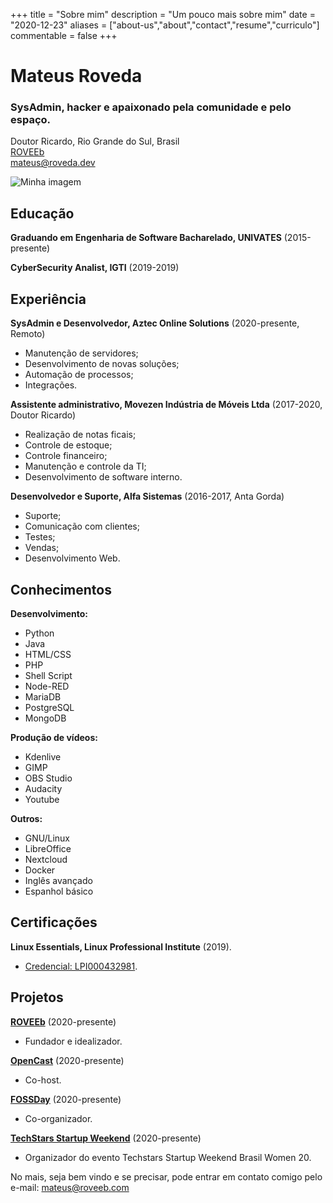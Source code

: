 +++
title = "Sobre mim"
description = "Um pouco mais sobre mim"
date = "2020-12-23"
aliases = ["about-us","about","contact","resume","curriculo"]
commentable = false
+++

Mateus Roveda
======

### SysAdmin, hacker e apaixonado pela comunidade e pelo espaço. 

<i class="fas fa-home"></i> Doutor Ricardo, Rio Grande do Sul, Brasil</br>
<i class="fab fa-youtube"></i> [ROVEEb](https://youtube.com/ROVEEb)</br>
<i class="fas fa-envelope"></i> [mateus@roveda.dev](mailto:mateus@roveda.dev)

![Minha imagem](../../img/me.jpg "Me")

Educação
---------
**Graduando em Engenharia de Software Bacharelado, UNIVATES** (2015-presente)

**CyberSecurity Analist, IGTI** (2019-2019)

Experiência
---------
**SysAdmin e Desenvolvedor, Aztec Online Solutions** (2020-presente, Remoto)

- Manutenção de servidores;
- Desenvolvimento de novas soluções;
- Automação de processos;
- Integrações.

**Assistente administrativo, Movezen Indústria de Móveis Ltda** (2017-2020, Doutor Ricardo)

- Realização de notas ficais;
- Controle de estoque;
- Controle financeiro;
- Manutenção e controle da TI;
- Desenvolvimento de software interno.

**Desenvolvedor e Suporte, Alfa Sistemas** (2016-2017, Anta Gorda)

- Suporte;
- Comunicação com clientes;
- Testes;
- Vendas;
- Desenvolvimento Web.

Conhecimentos
------
**Desenvolvimento:** 
- Python 
- Java
- HTML/CSS
- PHP
- Shell Script
- Node-RED
- MariaDB
- PostgreSQL
- MongoDB

**Produção de vídeos:** 
- Kdenlive
- GIMP
- OBS Studio
- Audacity 
- Youtube

**Outros:** 
- GNU/Linux
- LibreOffice
- Nextcloud
- Docker
- Inglês avançado
- Espanhol básico

Certificações
------
**Linux Essentials, Linux Professional Institute** (2019). 
- [Credencial: LPI000432981](lpi.org/v/LPI000432981/c4wasn4svk).

Projetos
--------
**[ROVEEb](https://youtube.com/ROVEEb)** (2020-presente)

- Fundador e idealizador.

**[OpenCast](https://anchor.fm/opencast)** (2020-presente)

- Co-host.

**[FOSSDay](http://fossday.org)** (2020-presente)

- Co-organizador.  

**[TechStars Startup Weekend](https://www.techstars.com/communities/startup-weekend)** (2020-presente)

- Organizador do evento Techstars Startup Weekend Brasil Women 20.  

No mais, seja bem vindo e se precisar, pode entrar em contato comigo pelo e-mail: [mateus@roveeb.com](mailto:mateus@roveeb.com)


